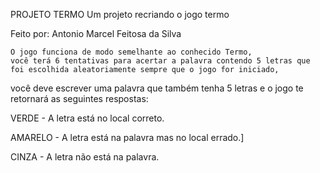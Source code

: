 PROJETO TERMO
Um projeto recriando o jogo termo





Feito por:
Antonio Marcel Feitosa da Silva


    O jogo funciona de modo semelhante ao conhecido Termo, 
    você terá 6 tentativas para acertar a palavra contendo 5 letras que foi escolhida aleatoriamente sempre que o jogo for iniciado,
  você deve escrever uma palavra que também tenha 5 letras e o jogo te retornará as seguintes respostas:

VERDE - A letra está no local correto.

AMARELO - A letra está na palavra mas no local errado.]

CINZA - A letra não está na palavra.

